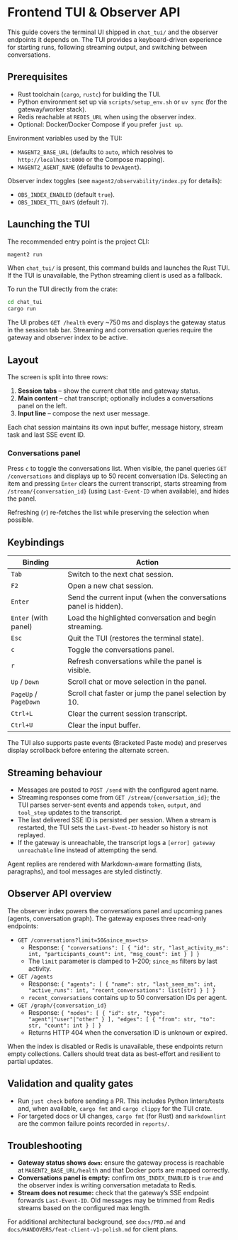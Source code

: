 # Frontend TUI & Observer API

This guide covers the terminal UI shipped in `chat_tui/` and the observer
endpoints it depends on. The TUI provides a keyboard-driven experience for
starting runs, following streaming output, and switching between
conversations.

## Prerequisites

- Rust toolchain (`cargo`, `rustc`) for building the TUI.
- Python environment set up via `scripts/setup_env.sh` or `uv sync` (for the
  gateway/worker stack).
- Redis reachable at `REDIS_URL` when using the observer index.
- Optional: Docker/Docker Compose if you prefer `just up`.

Environment variables used by the TUI:

- `MAGENT2_BASE_URL` (defaults to `auto`, which resolves to
  `http://localhost:8000` or the Compose mapping).
- `MAGENT2_AGENT_NAME` (defaults to `DevAgent`).

Observer index toggles (see `magent2/observability/index.py` for details):

- `OBS_INDEX_ENABLED` (default `true`).
- `OBS_INDEX_TTL_DAYS` (default `7`).

## Launching the TUI

The recommended entry point is the project CLI:

```bash
magent2 run
```

When `chat_tui/` is present, this command builds and launches the Rust TUI.
If the TUI is unavailable, the Python streaming client is used as a fallback.

To run the TUI directly from the crate:

```bash
cd chat_tui
cargo run
```

The UI probes `GET /health` every ~750 ms and displays the gateway status in
the session tab bar. Streaming and conversation queries require the gateway
and observer index to be active.

## Layout

The screen is split into three rows:

1. **Session tabs** – show the current chat title and gateway status.
2. **Main content** – chat transcript; optionally includes a conversations
   panel on the left.
3. **Input line** – compose the next user message.

Each chat session maintains its own input buffer, message history, stream task
and last SSE event ID.

### Conversations panel

Press `c` to toggle the conversations list. When visible, the panel queries
`GET /conversations` and displays up to 50 recent conversation IDs. Selecting
an item and pressing `Enter` clears the current transcript, starts streaming
from `/stream/{conversation_id}` (using `Last-Event-ID` when available), and
hides the panel.

Refreshing (`r`) re-fetches the list while preserving the selection when
possible.

## Keybindings

| Binding            | Action |
|--------------------|--------|
| `Tab`              | Switch to the next chat session. |
| `F2`               | Open a new chat session. |
| `Enter`            | Send the current input (when the conversations panel is hidden). |
| `Enter` (with panel) | Load the highlighted conversation and begin streaming. |
| `Esc`              | Quit the TUI (restores the terminal state). |
| `c`                | Toggle the conversations panel. |
| `r`                | Refresh conversations while the panel is visible. |
| `Up` / `Down`      | Scroll chat or move selection in the panel. |
| `PageUp` / `PageDown` | Scroll chat faster or jump the panel selection by 10. |
| `Ctrl+L`           | Clear the current session transcript. |
| `Ctrl+U`           | Clear the input buffer. |

The TUI also supports paste events (Bracketed Paste mode) and preserves
display scrollback before entering the alternate screen.

## Streaming behaviour

- Messages are posted to `POST /send` with the configured agent name.
- Streaming responses come from `GET /stream/{conversation_id}`; the TUI parses
  server-sent events and appends `token`, `output`, and `tool_step` updates to
  the transcript.
- The last delivered SSE ID is persisted per session. When a stream is
  restarted, the TUI sets the `Last-Event-ID` header so history is not
  replayed.
- If the gateway is unreachable, the transcript logs a `[error] gateway unreachable`
  line instead of attempting the send.

Agent replies are rendered with Markdown-aware formatting (lists, paragraphs),
and tool messages are styled distinctly.

## Observer API overview

The observer index powers the conversations panel and upcoming panes (agents,
conversation graph). The gateway exposes three read-only endpoints:

- `GET /conversations?limit=50&since_ms=<ts>`
  - Response: `{ "conversations": [ { "id": str, "last_activity_ms": int, "participants_count": int, "msg_count": int } ] }`
  - The `limit` parameter is clamped to 1–200; `since_ms` filters by last activity.
- `GET /agents`
  - Response: `{ "agents": [ { "name": str, "last_seen_ms": int, "active_runs": int, "recent_conversations": list[str] } ] }`
  - `recent_conversations` contains up to 50 conversation IDs per agent.
- `GET /graph/{conversation_id}`
  - Response: `{ "nodes": [ { "id": str, "type": "agent"|"user"|"other" } ], "edges": [ { "from": str, "to": str, "count": int } ] }`
  - Returns HTTP 404 when the conversation ID is unknown or expired.

When the index is disabled or Redis is unavailable, these endpoints return
empty collections. Callers should treat data as best-effort and resilient to
partial updates.

## Validation and quality gates

- Run `just check` before sending a PR. This includes Python linters/tests and,
  when available, `cargo fmt` and `cargo clippy` for the TUI crate.
- For targeted docs or UI changes, `cargo fmt` (for Rust) and `markdownlint`
  are the common failure points recorded in `reports/`.

## Troubleshooting

- **Gateway status shows `down`:** ensure the gateway process is reachable at
  `MAGENT2_BASE_URL/health` and that Docker ports are mapped correctly.
- **Conversations panel is empty:** confirm `OBS_INDEX_ENABLED` is `true` and
  the observer index is writing conversation metadata to Redis.
- **Stream does not resume:** check that the gateway’s SSE endpoint forwards
  `Last-Event-ID`. Old messages may be trimmed from Redis streams based on the
  configured max length.

For additional architectural background, see `docs/PRD.md` and
`docs/HANDOVERS/feat-client-v1-polish.md` for client plans.
